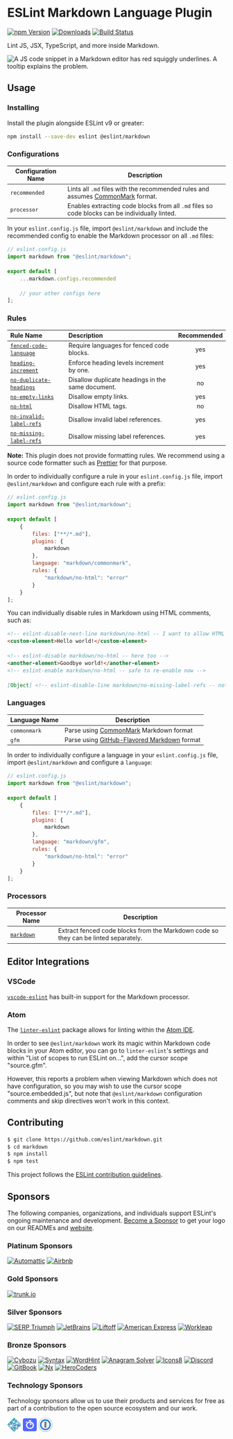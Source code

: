# ESLint Markdown Language Plugin

[![npm Version](https://img.shields.io/npm/v/@eslint/markdown.svg)](https://www.npmjs.com/package/@eslint/markdown)
[![Downloads](https://img.shields.io/npm/dm/@eslint/markdown.svg)](https://www.npmjs.com/package/@eslint/markdown)
[![Build Status](https://github.com/eslint/markdown/workflows/CI/badge.svg)](https://github.com/eslint/markdown/actions)

Lint JS, JSX, TypeScript, and more inside Markdown.

<img
    src="screenshot.png"
    height="142"
    width="432"
    alt="A JS code snippet in a Markdown editor has red squiggly underlines. A tooltip explains the problem."
/>

## Usage

### Installing

Install the plugin alongside ESLint v9 or greater:

```sh
npm install --save-dev eslint @eslint/markdown
```

### Configurations

| **Configuration Name** | **Description** |
|---------------|-----------------|
| `recommended` | Lints all `.md` files with the recommended rules and assumes [CommonMark](https://commonmark.org/) format. |
| `processor` | Enables extracting code blocks from all `.md` files so code blocks can be individually linted. |

In your `eslint.config.js` file, import `@eslint/markdown` and include the recommended config to enable the Markdown processor on all `.md` files:

```js
// eslint.config.js
import markdown from "@eslint/markdown";

export default [
    ...markdown.configs.recommended

    // your other configs here
];
```

### Rules

<!-- NOTE: The following table is autogenerated. Do not manually edit. -->

<!-- Rule Table Start -->
| **Rule Name** | **Description** | **Recommended** |
| :- | :- | :-: |
| [`fenced-code-language`](./docs/rules/fenced-code-language.md) | Require languages for fenced code blocks. | yes |
| [`heading-increment`](./docs/rules/heading-increment.md) | Enforce heading levels increment by one. | yes |
| [`no-duplicate-headings`](./docs/rules/no-duplicate-headings.md) | Disallow duplicate headings in the same document. | no |
| [`no-empty-links`](./docs/rules/no-empty-links.md) | Disallow empty links. | yes |
| [`no-html`](./docs/rules/no-html.md) | Disallow HTML tags. | no |
| [`no-invalid-label-refs`](./docs/rules/no-invalid-label-refs.md) | Disallow invalid label references. | yes |
| [`no-missing-label-refs`](./docs/rules/no-missing-label-refs.md) | Disallow missing label references. | yes |
<!-- Rule Table End -->

**Note:** This plugin does not provide formatting rules. We recommend using a source code formatter such as [Prettier](https://prettier.io) for that purpose.

In order to individually configure a rule in your `eslint.config.js` file, import `@eslint/markdown` and configure each rule with a prefix:

```js
// eslint.config.js
import markdown from "@eslint/markdown";

export default [
    {
        files: ["**/*.md"],
        plugins: {
            markdown
        },
        language: "markdown/commonmark",
        rules: {
            "markdown/no-html": "error"
        }
    }
];
```

You can individually disable rules in Markdown using HTML comments, such as:

```markdown
<!-- eslint-disable-next-line markdown/no-html -- I want to allow HTML here -->
<custom-element>Hello world!</custom-element>

<!-- eslint-disable markdown/no-html -- here too -->
<another-element>Goodbye world!</another-element>
<!-- eslint-enable markdown/no-html -- safe to re-enable now -->

[Object] <!-- eslint-disable-line markdown/no-missing-label-refs -- not meant to be a link ref -->
```

### Languages

| **Language Name** | **Description** |
|---------------|-----------------|
| `commonmark` | Parse using [CommonMark](https://commonmark.org) Markdown format | 
| `gfm` | Parse using [GitHub-Flavored Markdown](https://github.github.com/gfm/) format | 

In order to individually configure a language in your `eslint.config.js` file, import `@eslint/markdown` and configure a `language`:

```js
// eslint.config.js
import markdown from "@eslint/markdown";

export default [
    {
        files: ["**/*.md"],
        plugins: {
            markdown
        },
        language: "markdown/gfm",
        rules: {
            "markdown/no-html": "error"
        }
    }
];
```

### Processors

| **Processor Name** | **Description** |
|---------------|-----------------|
| [`markdown`](./docs/processors/markdown.md) | Extract fenced code blocks from the Markdown code so they can be linted separately. | 

## Editor Integrations

### VSCode

[`vscode-eslint`](https://github.com/microsoft/vscode-eslint) has built-in support for the Markdown processor.

### Atom

The [`linter-eslint`](https://atom.io/packages/linter-eslint) package allows for linting within the [Atom IDE](https://atom.io/).

In order to see `@eslint/markdown` work its magic within Markdown code blocks in your Atom editor, you can go to `linter-eslint`'s settings and within "List of scopes to run ESLint on...", add the cursor scope "source.gfm".

However, this reports a problem when viewing Markdown which does not have configuration, so you may wish to use the cursor scope "source.embedded.js", but note that `@eslint/markdown` configuration comments and skip directives won't work in this context.

## Contributing

```sh
$ git clone https://github.com/eslint/markdown.git
$ cd markdown
$ npm install
$ npm test
```

This project follows the [ESLint contribution guidelines](https://eslint.org/docs/latest/contribute/).

<!-- NOTE: This section is autogenerated. Do not manually edit.-->
<!--sponsorsstart-->

## Sponsors

The following companies, organizations, and individuals support ESLint's ongoing maintenance and development. [Become a Sponsor](https://eslint.org/donate)
to get your logo on our READMEs and [website](https://eslint.org/sponsors).

<h3>Platinum Sponsors</h3>
<p><a href="https://automattic.com"><img src="https://images.opencollective.com/automattic/d0ef3e1/logo.png" alt="Automattic" height="128"></a> <a href="https://www.airbnb.com/"><img src="https://images.opencollective.com/airbnb/d327d66/logo.png" alt="Airbnb" height="128"></a></p><h3>Gold Sponsors</h3>
<p><a href="https://trunk.io/"><img src="https://images.opencollective.com/trunkio/fb92d60/avatar.png" alt="trunk.io" height="96"></a></p><h3>Silver Sponsors</h3>
<p><a href="https://www.serptriumph.com/"><img src="https://images.opencollective.com/serp-triumph5/fea3074/logo.png" alt="SERP Triumph" height="64"></a> <a href="https://www.jetbrains.com/"><img src="https://images.opencollective.com/jetbrains/fe76f99/logo.png" alt="JetBrains" height="64"></a> <a href="https://liftoff.io/"><img src="https://images.opencollective.com/liftoff/5c4fa84/logo.png" alt="Liftoff" height="64"></a> <a href="https://americanexpress.io"><img src="https://avatars.githubusercontent.com/u/3853301?v=4" alt="American Express" height="64"></a> <a href="https://www.workleap.com"><img src="https://avatars.githubusercontent.com/u/53535748?u=d1e55d7661d724bf2281c1bfd33cb8f99fe2465f&v=4" alt="Workleap" height="64"></a></p><h3>Bronze Sponsors</h3>
<p><a href="https://cybozu.co.jp/"><img src="https://images.opencollective.com/cybozu/933e46d/logo.png" alt="Cybozu" height="32"></a> <a href="https://syntax.fm"><img src="https://github.com/syntaxfm.png" alt="Syntax" height="32"></a> <a href="https://www.wordhint.net/"><img src="https://images.opencollective.com/wordhint/be86813/avatar.png" alt="WordHint" height="32"></a> <a href="https://www.crosswordsolver.org/anagram-solver/"><img src="https://images.opencollective.com/anagram-solver/2666271/logo.png" alt="Anagram Solver" height="32"></a> <a href="https://icons8.com/"><img src="https://images.opencollective.com/icons8/7fa1641/logo.png" alt="Icons8" height="32"></a> <a href="https://discord.com"><img src="https://images.opencollective.com/discordapp/f9645d9/logo.png" alt="Discord" height="32"></a> <a href="https://www.gitbook.com"><img src="https://avatars.githubusercontent.com/u/7111340?v=4" alt="GitBook" height="32"></a> <a href="https://nx.dev"><img src="https://avatars.githubusercontent.com/u/23692104?v=4" alt="Nx" height="32"></a> <a href="https://herocoders.com"><img src="https://avatars.githubusercontent.com/u/37549774?v=4" alt="HeroCoders" height="32"></a></p>
<h3>Technology Sponsors</h3>
Technology sponsors allow us to use their products and services for free as part of a contribution to the open source ecosystem and our work.
<p><a href="https://netlify.com"><img src="https://raw.githubusercontent.com/eslint/eslint.org/main/src/assets/images/techsponsors/netlify-icon.svg" alt="Netlify" height="32"></a> <a href="https://algolia.com"><img src="https://raw.githubusercontent.com/eslint/eslint.org/main/src/assets/images/techsponsors/algolia-icon.svg" alt="Algolia" height="32"></a> <a href="https://1password.com"><img src="https://raw.githubusercontent.com/eslint/eslint.org/main/src/assets/images/techsponsors/1password-icon.svg" alt="1Password" height="32"></a></p>
<!--sponsorsend-->
